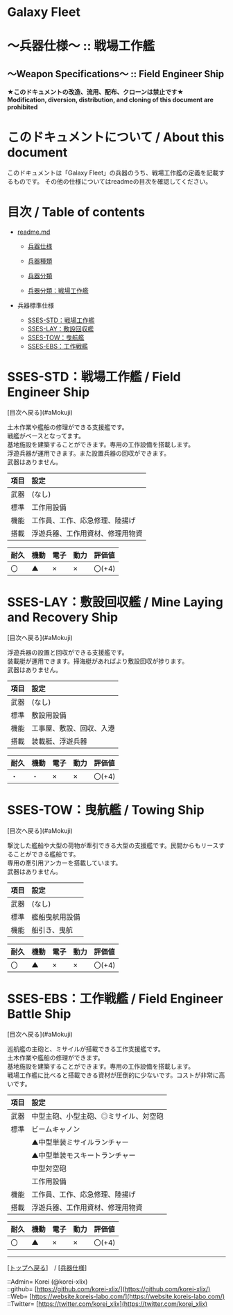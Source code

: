 # Galaxy Fleet
  
<h1>～兵器仕様～ :: 戦場工作艦</h1>  
<h2>～Weapon Specifications～ :: Field Engineer Ship</h2>  
  

**★このドキュメントの改造、流用、配布、クローンは禁止です★**  
    **Modification, diversion, distribution, and cloning of this document are prohibited**  
  

<h1 id="aHowto">このドキュメントについて / About this document</h1>  
このドキュメントは「Galaxy Fleet」の兵器のうち、戦場工作艦の定義を記載するものです。  
その他の仕様についてはreadmeの目次を確認してください。  
  





<h1 id="aMokuji">目次 / Table of contents</h1>  

* [readme.md](/readme.md)
  * [兵器仕様](/unit/readme.md)
  * [兵器種類](/strategypart/readme.md#aUnitKind)
  * [兵器分類](/unit/readme.md#aUnitClass)

  * [兵器分類：戦場工作艦](/unit/readme.md#aFieldEngineerShip)

* 兵器標準仕様
  * [SSES-STD：戦場工作艦](#aFieldEngineerShip)
  * [SSES-LAY：敷設回収艦](#aMineLayingandRecoveryShip)
  * [SSES-TOW：曳航艦](#aTowingShip)
  * [SSES-EBS：工作戦艦](#aFieldEngineerBattleShip)
  





<h1 id="aFieldEngineerShip">SSES-STD：戦場工作艦 / Field Engineer Ship</h1>  
  [目次へ戻る](#aMokuji)  
  

土木作業や艦船の修理ができる支援艦です。  
戦艦がベースとなってます。  
基地施設を建築することができます。専用の工作設備を搭載します。  
浮遊兵器が運用できます。また設置兵器の回収ができます。  
武器はありません。  

|項目  |設定  |
|:--|:--|
|武器  |(なし)  |
|標準  |工作用設備  |
|機能  |工作員、工作、応急修理、陸揚げ  |
|搭載  |浮遊兵器、工作用資材、修理用物資  |

|耐久  |機動  |電子  |動力  |評価値    |
|:--|:--|:--|:--|:--|
| 〇   | ▲   | ×   | ×   | 〇(+4)   |
  





<h1 id="aMineLayingandRecoveryShip">SSES-LAY：敷設回収艦 / Mine Laying and Recovery Ship</h1>  
  [目次へ戻る](#aMokuji)  
  

浮遊兵器の設置と回収ができる支援艦です。  
装載艇が運用できます。掃海艇があればより敷設回収が捗ります。  
武器はありません。  

|項目  |設定  |
|:--|:--|
|武器  |(なし)  |
|標準  |敷設用設備  |
|機能  |工事屋、敷設、回収、入港  |
|搭載  |装載艇、浮遊兵器  |

|耐久  |機動  |電子  |動力  |評価値    |
|:--|:--|:--|:--|:--|
| ・   | ・   | ×   | ×   | 〇(+4)   |
  





<h1 id="aTowingShip">SSES-TOW：曳航艦 / Towing Ship</h1>  
  [目次へ戻る](#aMokuji)  
  

撃沈した艦船や大型の荷物が牽引できる大型の支援艦です。民間からもリースすることができる艦船です。  
専用の牽引用アンカーを搭載しています。  
武器はありません。  

|項目  |設定  |
|:--|:--|
|武器  |(なし)  |
|標準  |艦船曳航用設備  |
|機能  |船引き、曳航  |

|耐久  |機動  |電子  |動力  |評価値    |
|:--|:--|:--|:--|:--|
| 〇   | ▲   | ×   | ×   | 〇(+4)   |
  





<h1 id="aFieldEngineerBattleShip">SSES-EBS：工作戦艦 / Field Engineer Battle Ship</h1>  
  [目次へ戻る](#aMokuji)  
  

巡航艦の主砲と、ミサイルが搭載できる工作支援艦です。  
土木作業や艦船の修理ができます。  
基地施設を建築することができます。専用の工作設備を搭載します。  
戦場工作艦に比べると搭載できる資材が圧倒的に少ないです。コストが非常に高いです。  

|項目  |設定  |
|:--|:--|
|武器  |中型主砲、小型主砲、◎ミサイル、対空砲  |
|標準  |ビームキャノン  |
|      |▲中型単装ミサイルランチャー  |
|      |▲中型単装モスキートランチャー  |
|      |中型対空砲  |
|      |工作用設備  |
|機能  |工作員、工作、応急修理、陸揚げ  |
|搭載  |浮遊兵器、工作用資材、修理用物資  |

|耐久  |機動  |電子  |動力  |評価値    |
|:--|:--|:--|:--|:--|
| 〇   | ▲   | ×   | ×   | 〇(+4)   |
  





***
[[トップへ戻る]](/readme.md)　/
[[兵器仕様]](/unit/readme.md)  
  
::Admin= Korei (@korei-xlix)  
::github= [https://github.com/korei-xlix/](https://github.com/korei-xlix/)  
::Web= [https://website.koreis-labo.com/](https://website.koreis-labo.com/)  
::Twitter= [https://twitter.com/korei_xlix](https://twitter.com/korei_xlix)  

